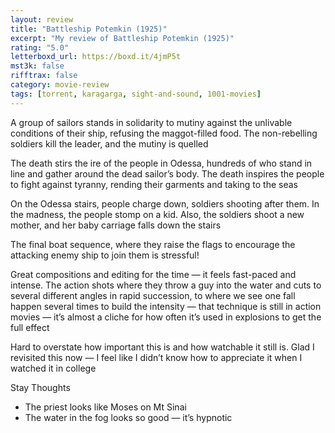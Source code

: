 ```yaml
---
layout: review
title: "Battleship Potemkin (1925)"
excerpt: "My review of Battleship Potemkin (1925)"
rating: "5.0"
letterboxd_url: https://boxd.it/4jmP5t
mst3k: false
rifftrax: false
category: movie-review
tags: [torrent, karagarga, sight-and-sound, 1001-movies]
---
```


A group of sailors stands in solidarity to mutiny against the unlivable conditions of their ship, refusing the maggot-filled food. The non-rebelling soldiers kill the leader, and the mutiny is quelled

The death stirs the ire of the people in Odessa, hundreds of who stand in line and gather around the dead sailor’s body. The death inspires the people to fight against tyranny, rending their garments and taking to the seas

On the Odessa stairs, people charge down, soldiers shooting after them. In the madness, the people stomp on a kid. Also, the soldiers shoot a new mother, and her baby carriage falls down the stairs

The final boat sequence, where they raise the flags to encourage the attacking enemy ship to join them is stressful!

Great compositions and editing for the time — it feels fast-paced and intense. The action shots where they throw a guy into the water and cuts to several different angles in rapid succession, to where we see one fall happen several times to build the intensity — that technique is still in action movies — it’s almost a cliche for how often it’s used in explosions to get the full effect

Hard to overstate how important this is and how watchable it still is. Glad I revisited this now — I feel like I didn’t know how to appreciate it when I watched it in college

Stay Thoughts

- The priest looks like Moses on Mt Sinai
- The water in the fog looks so good — it’s hypnotic
